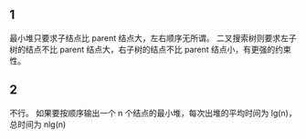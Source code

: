 ## 1
最小堆只要求子结点比 parent 结点大，左右顺序无所谓。
二叉搜索树则要求左子树的结点不比 parent 结点大，右子树的结点不比 parent 结点小，有更强的约束性。
## 2
不行。
如果要按顺序输出一个 n 个结点的最小堆，每次出堆的平均时间为 lg(n)，总时间为 nlg(n)